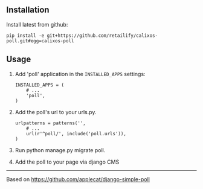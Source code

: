 Installation
------------

Install latest from github:
```
pip install -e git+https://github.com/retailify/calixos-poll.git#egg=calixos-poll
```

Usage
-----

1. Add 'poll' application in the ``INSTALLED_APPS`` settings:

	```
	INSTALLED_APPS = (
    	# ...
    	'poll',
	)

	```

2. Add the poll's url to your urls.py.

	```
	urlpatterns = patterns('',
		# ...
    	url(r'^poll/', include('poll.urls')),
	)
	```

3. Run python manage.py migrate poll.

5. Add the poll to your page via django CMS

-----
Based on https://github.com/applecat/django-simple-poll
